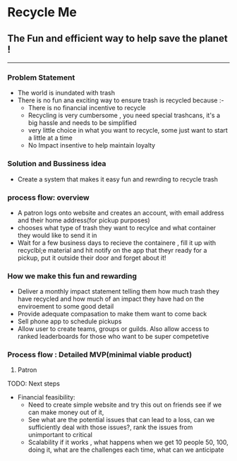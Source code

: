 # Recycle Me
## The Fun and efficient way to help save the planet !
---

### Problem Statement
- The world is inundated with trash 
- There is no fun ana exciting way to ensure trash is recycled because :-
    - There is no financial incentive to recycle
    - Recycling is very cumbersome , you need special trashcans, it's a big hassle and needs to be simplified
    - very little choice in what you want to recycle, some just want to start a little at a time
    - No Impact insentive to help maintain loyalty


### Solution and Bussiness idea
- Create a system that makes it easy fun and  rewrding to recycle trash

### process flow: overview
- A patron  logs onto website and creates an account, with email address and their home address(for pickup purposes)
- chooses what type of trash they want to recylce and what container they would like to send it in
- Wait for a few business days to recieve the containere , fill it up with recyclbl;e material and hit notify on the app that theyr ready for a pickup, put it outside their door and forget about it!


### How we make this fun and rewarding
- Deliver a monthly impact statement telling them how much trash they have recycled and how much of an impact they have had on the enviroement to some good detail
- Provide adequate compasation to  make them want to come back
- Sell phone app to schedule pickups
- Allow user  to create teams, groups or guilds. Also allow access to ranked leaderboards for those who want to be super competetive

### Process flow : Detailed MVP(minimal viable product)
1. Patron 


TODO: Next steps
- Financial feasibility: 
    - Need to create simple website and try this out on friends see if we can make money out of it, 
    - See what are the potential issues that can lead to a loss, can we sufficiently deal with those issues?, rank the issues from unimportant to critical
    - Scalability if it works , what happens when we get 10 people 50, 100, doing it, what are the challenges each time, what can we anticipate
